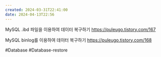 ```yaml
---
created: 2024-03-31T22:41:00
date: 2024-04-13T22:56
---
```

MySQL .ibd 파일을 이용하여 데이터 복구하기
https://puleugo.tistory.com/167

MySQL binlog를 이용하여 데이터 복구하기
https://puleugo.tistory.com/168

#Database 
#Database-restore